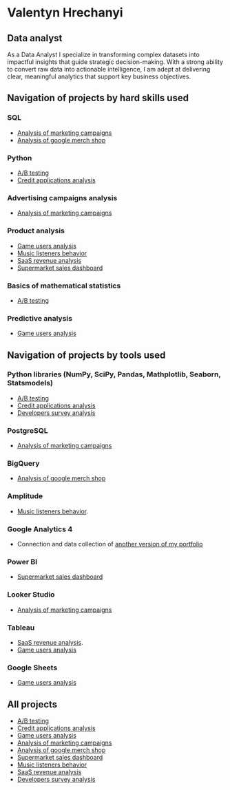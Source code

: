 # Valentyn Hrechanyi

## Data analyst
As a Data Analyst I specialize in transforming complex datasets into impactful insights that guide strategic decision-making. With a strong ability to convert raw data into actionable intelligence, I am adept at delivering clear, meaningful analytics that support key business objectives.

##  Navigation of projects by hard skills used
### SQL
* [Analysis of marketing campaigns](https://github.com/valenthr/ad_campaigns)
* [Analysis of google merch shop](https://github.com/valenthr/purchase_funnel/tree/main)
### Python
* [A/B testing](https://github.com/valenthr/ABtest_analysis)
* [Credit applications analysis](https://github.com/valenthr/credit_applications_analysis/tree/main)
### Advertising campaigns analysis
* [Analysis of marketing campaigns](https://github.com/valenthr/ad_campaigns)
### Product analysis
* [Game users analysis](https://github.com/valenthr/gameusers/blob/main/README.md)
* [Music listeners behavior](https://github.com/valenthr/music_listeners_behavior)
* [SaaS revenue analysis](https://github.com/valenthr/SaaS_revenue_analysis/)
* [Supermarket sales dashboard](https://github.com/valenthr/supermarket_sales_dashboard)
### Basics of mathematical statistics
* [A/B testing](https://github.com/valenthr/ABtest_analysis)
### Predictive analysis
* [Game users analysis](https://github.com/valenthr/gameusers/blob/main/README.md)

## Navigation of projects by tools used

### Python libraries (NumPy, SciPy, Pandas, Mathplotlib, Seaborn, Statsmodels)
* [A/B testing](https://github.com/valenthr/ABtest_analysis)
* [Credit applications analysis](https://github.com/valenthr/credit_applications_analysis/tree/main)
* [Developers survey analysis](https://github.com/valenthr/developers_survey_analysis/tree/main)
### PostgreSQL
* [Analysis of marketing campaigns](https://github.com/valenthr/ad_campaigns)
### BigQuery
* [Analysis of google merch shop](https://github.com/valenthr/purchase_funnel/tree/main)
### Amplitude
* [Music listeners behavior](https://github.com/valenthr/music_listeners_behavior).
### Google Analytics 4
* Connection and data collection of [another version of my portfolio](https://sites.google.com/view/valentynhrechanyi/summary)
### Power BI
* [Supermarket sales dashboard](https://github.com/valenthr/supermarket_sales_dashboard)
### Looker Studio
* [Analysis of marketing campaigns](https://github.com/valenthr/ad_campaigns)
### Tableau
* [SaaS revenue analysis](https://github.com/valenthr/SaaS_revenue_analysis/).
* [Game users analysis](https://github.com/valenthr/gameusers/blob/main/README.md)
### Google Sheets
* [Game users analysis](https://github.com/valenthr/gameusers/blob/main/README.md)
  
## All projects

* [A/B testing](https://github.com/valenthr/ABtest_analysis)
* [Credit applications analysis](https://github.com/valenthr/credit_applications_analysis/tree/main)
* [Game users analysis](https://github.com/valenthr/gameusers/blob/main/README.md)
* [Analysis of marketing campaigns](https://github.com/valenthr/ad_campaigns)
* [Analysis of google merch shop](https://github.com/valenthr/purchase_funnel/tree/main)
* [Supermarket sales dashboard](https://github.com/valenthr/supermarket_sales_dashboard)
* [Music listeners behavior](https://github.com/valenthr/music_listeners_behavior)
* [SaaS revenue analysis](https://github.com/valenthr/SaaS_revenue_analysis/)
* [Developers survey analysis](https://github.com/valenthr/developers_survey_analysis/tree/main)
<!---
valenthr/valenthr is a ✨ special ✨ repository because its `README.md` (this file) appears on your GitHub profile.
You can click the Preview link to take a look at your changes.
--->
